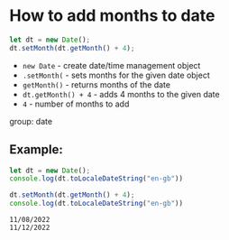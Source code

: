 # How to add months to date

```js
let dt = new Date();
dt.setMonth(dt.getMonth() + 4);

```

- `new Date` - create date/time management object
- `.setMonth(` - sets months for the given date object
- `getMonth()` - returns months of the date
- `dt.getMonth() + 4` - adds 4 months to the given date
- `4` - number of months to add

group: date

## Example: 
```js
let dt = new Date();
console.log(dt.toLocaleDateString("en-gb"))

dt.setMonth(dt.getMonth() + 4);
console.log(dt.toLocaleDateString("en-gb"))
```
```
11/08/2022
11/12/2022

```

